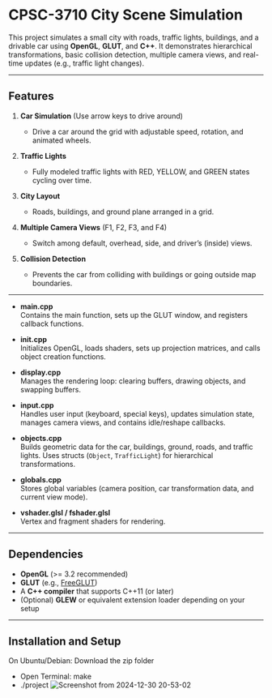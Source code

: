 # CPSC-3710 City Scene Simulation

This project simulates a small city with roads, traffic lights, buildings, and a drivable car using **OpenGL**, **GLUT**, and **C++**. It demonstrates hierarchical transformations, basic collision detection, multiple camera views, and real-time updates (e.g., traffic light changes).

---

## Features
1. **Car Simulation**  (Use arrow keys to drive around)
   - Drive a car around the grid with adjustable speed, rotation, and animated wheels.

2. **Traffic Lights**  
   - Fully modeled traffic lights with RED, YELLOW, and GREEN states cycling over time.

3. **City Layout**  
   - Roads, buildings, and ground plane arranged in a grid.

4. **Multiple Camera Views**  (F1, F2, F3, and F4)
   - Switch among default, overhead, side, and driver’s (inside) views.

5. **Collision Detection**  
   - Prevents the car from colliding with buildings or going outside map boundaries.

---
- **main.cpp**  
  Contains the main function, sets up the GLUT window, and registers callback functions.

- **init.cpp**  
  Initializes OpenGL, loads shaders, sets up projection matrices, and calls object creation functions.

- **display.cpp**  
  Manages the rendering loop: clearing buffers, drawing objects, and swapping buffers.

- **input.cpp**  
  Handles user input (keyboard, special keys), updates simulation state, manages camera views, and contains idle/reshape callbacks.

- **objects.cpp**  
  Builds geometric data for the car, buildings, ground, roads, and traffic lights. Uses structs (`Object`, `TrafficLight`) for hierarchical transformations.

- **globals.cpp**  
  Stores global variables (camera position, car transformation data, and current view mode).

- **vshader.glsl / fshader.glsl**  
  Vertex and fragment shaders for rendering.

---

## Dependencies
- **OpenGL** (>= 3.2 recommended)
- **GLUT** (e.g., [FreeGLUT](http://freeglut.sourceforge.net/))
- A **C++ compiler** that supports C++11 (or later)
- (Optional) **GLEW** or equivalent extension loader depending on your setup

---

## Installation and Setup

On Ubuntu/Debian:
Download the zip folder
- Open Terminal:
make
- ./project
![Screenshot from 2024-12-30 20-53-02](https://github.com/user-attachments/assets/33b6aac7-46ce-418a-a495-3895bf5cf48d)
